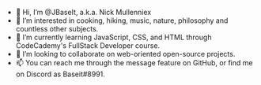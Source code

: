 - 👋 Hi, I’m @JBaseIt, a.k.a. Nick Mullenniex
- 👀 I’m interested in cooking, hiking, music, nature, philosophy and countless other subjects.
- 🌱 I’m currently learning JavaScript, CSS, and HTML through CodeCademy's FullStack Developer course.
- 💞️ I’m looking to collaborate on web-oriented open-source projects.
- 📫 You can reach me through the message feature on GitHub, or find me on Discord as Baseit#8991.
